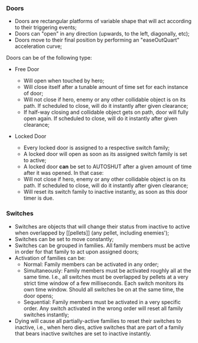 ### Doors
- Doors are rectangular platforms of variable shape that will act according to their triggering events;
- Doors can "open" in any direction (upwards, to the left, diagonally, etc);
- Doors move to their final position by performing an "easeOutQuart" acceleration curve;

Doors can be of the following type:

- Free Door
  - Will open when touched by hero;
  - Will close itself after a tunable amount of time set for each instance of door;
  - Will not close if hero, enemy or any other collidable object is on its path. If scheduled to close, will do it instantly after given clearance;
  - If half-way closing and collidable object gets on path, door will fully open again. If scheduled to close, will do it instantly after given clearance;

- Locked Door
  - Every locked door is assigned to a respective switch family;
  - A locked door will open as soon as its assigned switch family is set to active;
  - A locked door **can** be set to AUTOSHUT after a given amount of time after it was opened. In that case:
  - Will not close if hero, enemy or any other collidable object is on its path. If scheduled to close, will do it instantly after given clearance; 
  - Will reset its switch family to inactive instantly, as soon as this door timer is due.

### Switches
- Switches are objects that will change their status from inactive to active when overlapped by [[pellets]] (any pellet, including enemies');
- Switches can be set to move constantly;
- Switches can be grouped in families. All family members must be active in order for that family to act upon assigned doors;
- Activation of families can be:
  - Normal: Family members can be activated in any order;
  - Simultaneously: Family members must be activated roughly all at the same time. I.e., all switches must be overlapped by pellets at a very strict time window of a few milliseconds. Each switch monitors its own time window. Should all switches be on at the same time, the door opens;
  - Sequential: Family members must be activated in a very specific order. Any switch activated in the wrong order will reset all family switches instantly;
- Dying will cause all partially-active families to reset their switches to inactive, i.e., when hero dies, active switches that are part of a family that bears inactive switches are set to inactive instantly.